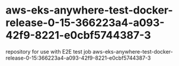 # aws-eks-anywhere-test-docker-release-0-15-366223a4-a093-42f9-8221-e0cbf5744387-3
repository for use with E2E test job aws-eks-anywhere-test-docker-release-0-15:366223a4-a093-42f9-8221-e0cbf5744387-3
